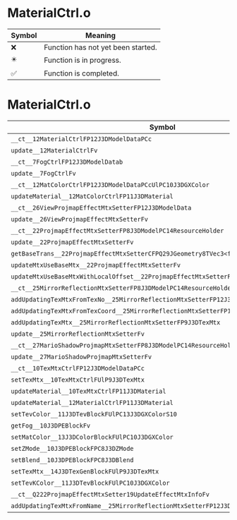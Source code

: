 # MaterialCtrl.o
| Symbol | Meaning 
| ------------- | ------------- 
| :x: | Function has not yet been started. 
| :eight_pointed_black_star: | Function is in progress. 
| :white_check_mark: | Function is completed. 


# MaterialCtrl.o
| Symbol | Decompiled? |
| ------------- | ------------- |
| `__ct__12MaterialCtrlFP12J3DModelDataPCc` | :white_check_mark: |
| `update__12MaterialCtrlFv` | :white_check_mark: |
| `__ct__7FogCtrlFP12J3DModelDatab` | :x: |
| `update__7FogCtrlFv` | :x: |
| `__ct__12MatColorCtrlFP12J3DModelDataPCcUlPC10J3DGXColor` | :x: |
| `updateMaterial__12MatColorCtrlFP11J3DMaterial` | :x: |
| `__ct__26ViewProjmapEffectMtxSetterFP12J3DModelData` | :x: |
| `update__26ViewProjmapEffectMtxSetterFv` | :x: |
| `__ct__22ProjmapEffectMtxSetterFP8J3DModelPC14ResourceHolder` | :x: |
| `update__22ProjmapEffectMtxSetterFv` | :x: |
| `getBaseTrans__22ProjmapEffectMtxSetterCFPQ29JGeometry8TVec3<f>` | :x: |
| `updateMtxUseBaseMtx__22ProjmapEffectMtxSetterFv` | :x: |
| `updateMtxUseBaseMtxWithLocalOffset__22ProjmapEffectMtxSetterFRCQ29JGeometry8TVec3<f>` | :x: |
| `__ct__25MirrorReflectionMtxSetterFP8J3DModelPC14ResourceHolder` | :x: |
| `addUpdatingTexMtxFromTexNo__25MirrorReflectionMtxSetterFP12J3DModelDataUs` | :x: |
| `addUpdatingTexMtxFromTexCoord__25MirrorReflectionMtxSetterFP11J3DMaterial` | :x: |
| `addUpdatingTexMtx__25MirrorReflectionMtxSetterFP9J3DTexMtx` | :x: |
| `update__25MirrorReflectionMtxSetterFv` | :x: |
| `__ct__27MarioShadowProjmapMtxSetterFP8J3DModelPC14ResourceHolder` | :x: |
| `update__27MarioShadowProjmapMtxSetterFv` | :x: |
| `__ct__10TexMtxCtrlFP12J3DModelDataPCc` | :x: |
| `setTexMtx__10TexMtxCtrlFUlP9J3DTexMtx` | :x: |
| `updateMaterial__10TexMtxCtrlFP11J3DMaterial` | :x: |
| `updateMaterial__12MaterialCtrlFP11J3DMaterial` | :x: |
| `setTevColor__11J3DTevBlockFUlPC13J3DGXColorS10` | :x: |
| `getFog__10J3DPEBlockFv` | :x: |
| `setMatColor__13J3DColorBlockFUlPC10J3DGXColor` | :x: |
| `setZMode__10J3DPEBlockFPC8J3DZMode` | :x: |
| `setBlend__10J3DPEBlockFPC8J3DBlend` | :x: |
| `setTexMtx__14J3DTexGenBlockFUlP9J3DTexMtx` | :x: |
| `setTevKColor__11J3DTevBlockFUlPC10J3DGXColor` | :x: |
| `__ct__Q222ProjmapEffectMtxSetter19UpdateEffectMtxInfoFv` | :x: |
| `addUpdatingTexMtxFromName__25MirrorReflectionMtxSetterFP12J3DModelData` | :x: |
